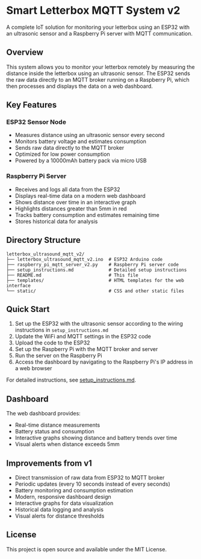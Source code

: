# Smart Letterbox MQTT System v2

A complete IoT solution for monitoring your letterbox using an ESP32 with an ultrasonic sensor and a Raspberry Pi server with MQTT communication.

## Overview

This system allows you to monitor your letterbox remotely by measuring the distance inside the letterbox using an ultrasonic sensor. The ESP32 sends the raw data directly to an MQTT broker running on a Raspberry Pi, which then processes and displays the data on a web dashboard.

## Key Features

### ESP32 Sensor Node
- Measures distance using an ultrasonic sensor every second
- Monitors battery voltage and estimates consumption
- Sends raw data directly to the MQTT broker
- Optimized for low power consumption
- Powered by a 10000mAh battery pack via micro USB

### Raspberry Pi Server
- Receives and logs all data from the ESP32
- Displays real-time data on a modern web dashboard
- Shows distance over time in an interactive graph
- Highlights distances greater than 5mm in red
- Tracks battery consumption and estimates remaining time
- Stores historical data for analysis

## Directory Structure

```
letterbox_ultrasound_mqtt_v2/
├── letterbox_ultrasound_mqtt_v2.ino  # ESP32 Arduino code
├── raspberry_pi_mqtt_server_v2.py    # Raspberry Pi server code
├── setup_instructions.md             # Detailed setup instructions
├── README.md                         # This file
├── templates/                        # HTML templates for the web interface
└── static/                           # CSS and other static files
```

## Quick Start

1. Set up the ESP32 with the ultrasonic sensor according to the wiring instructions in `setup_instructions.md`
2. Update the WiFi and MQTT settings in the ESP32 code
3. Upload the code to the ESP32
4. Set up the Raspberry Pi with the MQTT broker and server
5. Run the server on the Raspberry Pi
6. Access the dashboard by navigating to the Raspberry Pi's IP address in a web browser

For detailed instructions, see [setup_instructions.md](setup_instructions.md).

## Dashboard

The web dashboard provides:
- Real-time distance measurements
- Battery status and consumption
- Interactive graphs showing distance and battery trends over time
- Visual alerts when distance exceeds 5mm

## Improvements from v1

- Direct transmission of raw data from ESP32 to MQTT broker
- Periodic updates (every 10 seconds instead of every seconds)
- Battery monitoring and consumption estimation
- Modern, responsive dashboard design
- Interactive graphs for data visualization
- Historical data logging and analysis
- Visual alerts for distance thresholds

## License

This project is open source and available under the MIT License.
